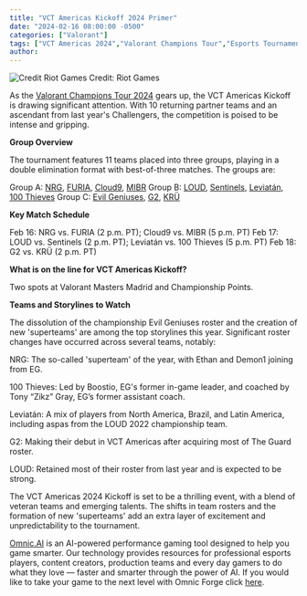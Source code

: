 ```yaml
---
title: "VCT Americas Kickoff 2024 Primer"
date: "2024-02-16 08:00:00 -0500"
categories: ["Valorant"]
tags: ["VCT Americas 2024","Valorant Champions Tour","Esports Tournament","Valorant Teams","Valorant Gameplay","Pro Gaming","Competitive Valorant","Esports Strategy","Gaming Events","Valorant Pro Players"]
author:
---
```


![Credit Riot Games](/2024-02-16-VCT-Americas-Kickoff-2024-Primer.png)
Credit: Riot Games

As the [Valorant Champions Tour 2024](https://valorantesports.com/schedule) gears up, the VCT Americas Kickoff is drawing significant attention. With 10 returning partner teams and an ascendant from last year's Challengers, the competition is poised to be intense and gripping.

**Group Overview**

The tournament features 11 teams placed into three groups, playing in a double elimination format with best-of-three matches. The groups are:

Group A: [NRG](https://liquipedia.net/valorant/NRG), [FURIA](https://liquipedia.net/valorant/FURIA_Esports), [Cloud9](https://liquipedia.net/valorant/Cloud9), [MIBR](https://liquipedia.net/valorant/MIBR)
Group B: [LOUD](https://liquipedia.net/valorant/LOUD), [Sentinels](https://liquipedia.net/valorant/Sentinels), [Leviatán](https://liquipedia.net/valorant/Leviat%C3%A1n), [100 Thieves](https://liquipedia.net/valorant/100_Thieves)
Group C: [Evil Geniuses](https://liquipedia.net/valorant/Evil_Geniuses), [G2](https://liquipedia.net/valorant/G2_Esports), [KRÜ](https://liquipedia.net/valorant/KR%C3%9C_Esports)

**Key Match Schedule**

Feb 16: NRG vs. FURIA (2 p.m. PT); Cloud9 vs. MIBR (5 p.m. PT)
Feb 17: LOUD vs. Sentinels (2 p.m. PT); Leviatán vs. 100 Thieves (5 p.m. PT)
Feb 18: G2 vs. KRÜ (2 p.m. PT)

**What is on the line for VCT Americas Kickoff?** 

Two spots at Valorant Masters Madrid and Championship Points.

**Teams and Storylines to Watch**

The dissolution of the championship Evil Geniuses roster and the creation of new 'superteams' are among the top storylines this year. Significant roster changes have occurred across several teams, notably:

NRG: The so-called 'superteam' of the year, with Ethan and Demon1 joining from EG.

100 Thieves: Led by Boostio, EG's former in-game leader, and coached by Tony “Zikz” Gray, EG’s former assistant coach.

Leviatán: A mix of players from North America, Brazil, and Latin America, including aspas from the LOUD 2022 championship team.

G2: Making their debut in VCT Americas after acquiring most of The Guard roster.

LOUD: Retained most of their roster from last year and is expected to be strong.

The VCT Americas 2024 Kickoff is set to be a thrilling event, with a blend of veteran teams and emerging talents. The shifts in team rosters and the formation of new 'superteams' add an extra layer of excitement and unpredictability to the tournament.

[Omnic.AI](https://www.omnic.ai/) is an AI-powered performance gaming tool designed to help you game smarter. Our technology provides resources for professional esports players, content creators, production teams and every day gamers to do what they love — faster and smarter through the power of AI. If you would like to take your game to the next level with Omnic Forge click [here](https://forge.omnic.ai/).